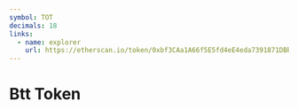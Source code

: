 ```yaml
---
symbol: TOT
decimals: 18
links:
  - name: explorer
    url: https://etherscan.io/token/0xbf3CAa1A66f5E5fd4eE4eda7391871DBb06B8DC1
---
```


# Btt Token
